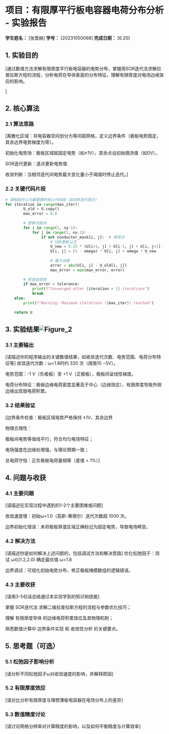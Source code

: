 # 项目：有限厚平行板电容器电荷分布分析 - 实验报告

**学生姓名：** [张晋赫] **学号：** [20231050068] **完成日期：** [6.20]

## 1. 实验目的

[通过数值方法求解有限厚度平行板电容器的电势分布，掌握用SOR迭代法求解拉普拉斯方程的流程，分析电荷在导体表面的分布特征，理解有限厚度对电场边缘效应的影响。

]

## 2. 核心算法

### 2.1 算法思路

[离散化区域：将电容器空间划分为等间距网格，定义边界条件（极板电势固定，其余边界电势梯度为零）。

初始化电势场：极板区域赋固定电势（如±1V），其余点设初始猜测值（如0V）。

SOR迭代更新：逐点更新电势值 

收敛判断：当相邻迭代间电势最大变化量小于阈值时停止迭代。]

### 2.2 关键代码片段

```python
# 请粘贴你认为最重要的核心代码段（如SOR迭代部分）
for iteration in range(max_iter):
        U_old = U.copy()
        max_error = 0.0
        
        # 更新内部点
        for i in range(1, ny-1):
            for j in range(1, nx-1):
                if not conductor_mask[i, j]:  # 跳导点
                    # SOR更新公式
                    U_new = 0.25 * (U[i+1, j] + U[i-1, j] + U[i, j+1] + U[i, j-1])
                    U[i, j] = (1 - omega) * U[i, j] + omega * U_new
                    
                    # 最大误差
                    error = abs(U[i, j] - U_old[i, j])
                    max_error = max(max_error, error)
        
        # 检查收敛性
        if max_error < tolerance:
            print(f"Converged after {iteration + 1} iterations")
            break
    else:
        print(f"Warning: Maximum iterations ({max_iter}) reached")
    
    return U

```

## 3. 实验结果![Figure_2](https://github.com/user-attachments/assets/7d56f775-d23e-4aba-b03f-6f8f8a7530d4)


### 3.1 主要输出

[请描述你的程序输出的关键数值结果，如收敛迭代次数、电势范围、电荷分布特征等]
收敛迭代次数：ω=1.8时约 320 次（阈值10 −5V）。

电势范围：-1 V（负极板）至 +1 V（正极板），极板间呈线性梯度。

电荷分布特征：极板边缘电荷密度显著高于中心（边缘效应），有限厚度导致外侧边缘出现弱电荷积累。

### 3.2 结果验证

[边界条件检查：极板区域电势严格保持 ±1V，其余边界 


物理合理性：

极板间电势等值线平行，符合均匀电场特征；

电场强度在边缘处增强，与理论预期一致；

总电荷守恒：正负极板电荷量相等（差值 < 1%）]

## 4. 问题与收获

### 4.1 主要问题

[请描述在实现过程中遇到的1-2个主要困难或问题]

收敛速度慢：初始ω=1.0（高斯-赛德尔）迭代次数超 1000 次。

边界初始化错误：未将极板厚度区域正确标记为固定电势，导致电场畸变。

### 4.2 解决方法

[请描述你是如何解决上述问题的，包括调试方法和解决思路]
优化松弛因子：测试 ω∈[1.2,2.0) 确定最优值 ω=1.8

边界调试：可视化初始电势分布，修正极板掩模数组的逻辑错误。

### 4.3 主要收获

[请用3-5句话总结通过本实验学到的知识和技能]

掌握 SOR迭代法 求解二维拉普拉斯方程的流程与参数优化技巧；

理解 有限厚度导体 的边缘电荷积累效应及其物理机制；

熟悉数值计算中 边界条件实现 和 收敛性分析 的关键要点。



## 5. 思考题（可选）

### 5.1 松弛因子影响分析

[请分析不同松弛因子ω对收敛速度的影响，并解释原因]

### 5.2 有限厚度效应

[请对比分析有限厚度与理想薄板电容器在电场分布上的差异]

### 5.3 数值精度讨论

[请讨论网格分辨率对计算精度的影响，以及如何平衡精度与计算效率]
